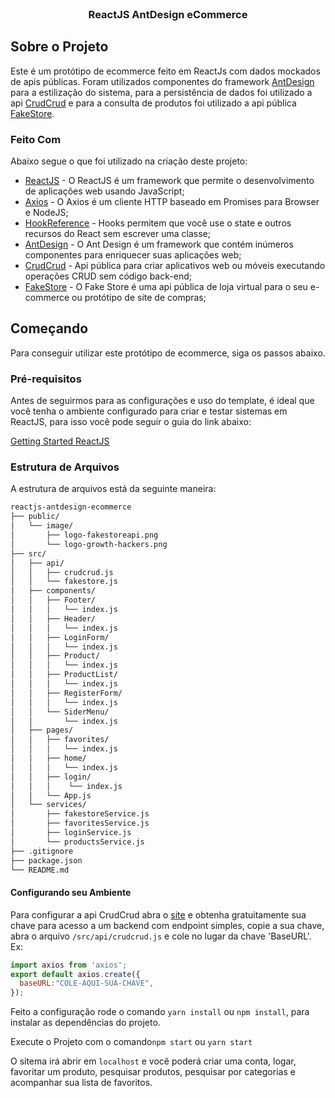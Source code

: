 <!-- PROJECT -->
<br />
<p align="center">
  <h3 align="center">ReactJS AntDesign eCommerce</h3>
</p>

<!-- ABOUT THE PROJECT -->

## Sobre o Projeto

Este é um protótipo de ecommerce feito em ReactJs com dados mockados de apis públicas. Foram utilizados componentes do framework [AntDesign](https://ant.design/components/overview/) para a estilização do sistema, para a persistência de dados foi utilizado a api [CrudCrud](https://crudcrud.com/) e para a consulta de produtos foi utilizado a api pública [FakeStore](https://fakestoreapi.com/).

### Feito Com

Abaixo segue o que foi utilizado na criação deste projeto:

- [ReactJS](https://pt-br.reactjs.org/) - O ReactJS é um framework que permite o desenvolvimento de aplicações web usando JavaScript;
- [Axios](https://github.com/axios/axios) - O Axios é um cliente HTTP baseado em Promises para Browser e NodeJS;
- [HookReference](https://pt-br.reactjs.org/docs/hooks-reference.html) - Hooks permitem que você use o state e outros recursos do React sem escrever uma classe;
- [AntDesign](https://ant.design/components/overview/) - O Ant Design é um framework que contém inúmeros componentes para enriquecer suas aplicações web;
- [CrudCrud](https://crudcrud.com/) - Api pública para criar aplicativos web ou móveis executando operações CRUD sem código back-end;
- [FakeStore](https://fakestoreapi.com/) - O Fake Store é uma api pública de loja virtual para o seu e-commerce ou protótipo de site de compras;
<!-- GETTING STARTED -->

## Começando

Para conseguir utilizar este protótipo de ecommerce, siga os passos abaixo.

### Pré-requisitos

Antes de seguirmos para as configurações e uso do template, é ideal que você tenha o ambiente configurado para criar e testar sistemas em ReactJS, para isso você pode seguir o guia do link abaixo:

[Getting Started ReactJS](https://pt-br.reactjs.org/docs/getting-started.html)

### Estrutura de Arquivos

A estrutura de arquivos está da seguinte maneira:

```bash
reactjs-antdesign-ecommerce
├── public/
│   └── image/
│       ├── logo-fakestoreapi.png
│       └── logo-growth-hackers.png
├── src/
│   ├── api/
│   │   ├── crudcrud.js
│   │   └── fakestore.js
│   ├── components/
│   │   ├── Footer/
│   │   │   └── index.js
│   │   ├── Header/
│   │   │   └── index.js
│   │   ├── LoginForm/
│   │   │   └── index.js
│   │   ├── Product/
│   │   │   └── index.js
│   │   ├── ProductList/
│   │   │   └── index.js
│   │   ├── RegisterForm/
│   │   │   └── index.js
│   │   └── SiderMenu/
│   │       └── index.js
│   ├── pages/
│   │   ├── favorites/
│   │   │   └── index.js
│   │   ├── home/
│   │   │   └── index.js
│   │   ├── login/
│   │   │    └── index.js
│   │   └── App.js
│   └── services/
│       ├── fakestoreService.js
│       ├── favoritesService.js
│       ├── loginService.js
│       └── productsService.js
├── .gitignore
├── package.json
└── README.md
```

#### Configurando seu Ambiente

Para configurar a api CrudCrud abra o [site](https://crudcrud.com/) e obtenha gratuitamente sua chave para acesso a um backend com endpoint simples, copie a sua chave, abra o arquivo `/src/api/crudcrud.js` e cole no lugar da chave 'BaseURL'. Ex:

```crudcrud.js
import axios from 'axios';
export default axios.create({
  baseURL:"COLE-AQUI-SUA-CHAVE",
});
```

Feito a configuração rode o comando `yarn install` ou `npm install`, para instalar as dependências do projeto.

Execute o Projeto com o comando`npm start` ou `yarn start`

O sitema irá abrir em `localhost` e você poderá criar uma conta, logar, favoritar um produto, pesquisar produtos, pesquisar por categorias e acompanhar sua lista de favoritos.




